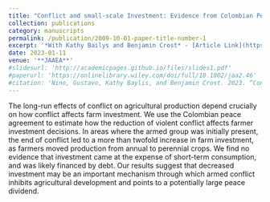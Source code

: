 ```yaml
---
title: "Conflict and small-scale Investment: Evidence from Colombian Peace Agreement"
collection: publications
category: manuscripts
permalink: /publication/2009-10-01-paper-title-number-1
excerpt: '*With Kathy Bailys and Benjamin Crost* - [Article Link](https://onlinelibrary.wiley.com/doi/full/10.1002/jaa2.46) ![Image 2](/images/peace_paper_image.jpg) '
date: 2023-01-11
venue: '**JAAEA**'
#slidesurl: 'http://academicpages.github.io/files/slides1.pdf'
#paperurl: 'https://onlinelibrary.wiley.com/doi/full/10.1002/jaa2.46'
#citation: 'Nino, Gustavo, Kathy Baylis, and Benjamin Crost. 2023. “Conflict and small-scale investment: Evidence from Colombian peace agreement.” Journal of the Agricultural and Applied Economics Association. 2: 67–83. https://doi.org/10.1002/jaa2.46'
---
```


The long-run effects of conflict on agricultural production depend crucially on how conflict affects farm investment. We use the Colombian peace agreement to estimate how the reduction of violent conflict affects farmer investment decisions. In areas where the armed group was initially present, the end of conflict led to a more than twofold increase in farm investment, as farmers moved production from annual to perennial crops. We find no evidence that investment came at the expense of short-term consumption, and was likely financed by debt. Our results suggest that decreased investment may be an important mechanism through which armed conflict inhibits agricultural development and points to a potentially large peace dividend.
